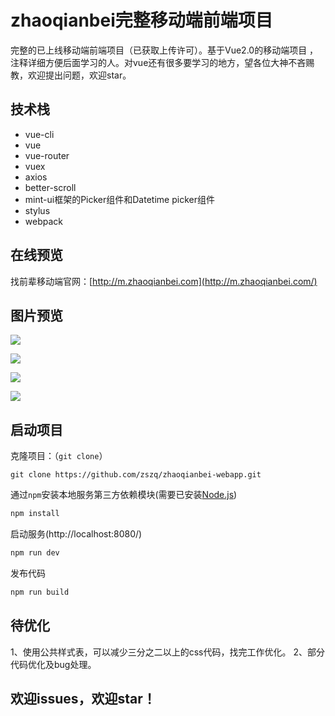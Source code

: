 # zhaoqianbei完整移动端前端项目

完整的已上线移动端前端项目（已获取上传许可）。基于Vue2.0的移动端项目 ，注释详细方便后面学习的人。对vue还有很多要学习的地方，望各位大神不吝赐教，欢迎提出问题，欢迎star。

## 技术栈

- vue-cli
- vue
- vue-router
- vuex
- axios
- better-scroll
- mint-ui框架的Picker组件和Datetime picker组件
- stylus
- webpack

## 在线预览

找前辈移动端官网：[http://m.zhaoqianbei.com](http://m.zhaoqianbei.com/)

## 图片预览

![](http://ww1.sinaimg.cn/large/7459d5dbgy1g2xf00rjc6g20ba0jy7wh.gif)



![](http://ww1.sinaimg.cn/large/7459d5dbgy1g2xgdws62wg20ba0jy7wk.gif)

![](http://ww1.sinaimg.cn/large/7459d5dbgy1g2xgidnvnbg20ba0jyqi2.gif)

![](http://ww1.sinaimg.cn/large/7459d5dbgy1g2xj4fjbh4g20ba0jyh7l.gif)

## 启动项目

克隆项目：（`git clone`）

```
git clone https://github.com/zszq/zhaoqianbei-webapp.git
```

通过`npm`安装本地服务第三方依赖模块(需要已安装[Node.js](https://nodejs.org/))

```javascript
npm install
```

启动服务(http://localhost:8080/)

```javascript
npm run dev
```

发布代码

```javascript
npm run build
```
## 待优化

1、使用公共样式表，可以减少三分之二以上的css代码，找完工作优化。
2、部分代码优化及bug处理。


## 欢迎issues，欢迎star！
